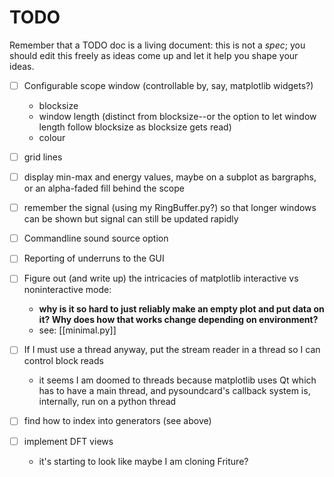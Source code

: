 # TODO

Remember that a TODO doc is a living document:
this is not a _spec_; you should edit this freely as ideas come up
and let it help you shape your ideas.

* [ ] Configurable scope window (controllable by, say, matplotlib widgets?)
  * blocksize
  * window length (distinct from blocksize--or the option to let window length follow blocksize as blocksize gets read)
  * colour
* [ ] grid lines
* [ ] display min-max and energy values, maybe on a subplot as bargraphs, or an alpha-faded fill behind the scope
* [ ] remember the signal (using my RingBuffer.py?) so that longer windows can be shown but signal can still be updated rapidly
* [ ] Commandline sound source option
* [ ] Reporting of underruns to the GUI
* [ ] Figure out (and write up) the intricacies of matplotlib interactive vs noninteractive mode:
  * **why is it so hard to just reliably make an empty plot and put data on it? Why does how that works change depending on environment?**
  * see: [[minimal.py]]

* [ ] If I must use a thread anyway, put the stream reader in a thread so I can control block reads
  * it seems I am doomed to threads because matplotlib uses Qt which has to have a main thread, and pysoundcard's callback system is, internally, run on a python thread
* [ ] find how to index into generators (see above)
* [ ] implement DFT views
  * it's starting to look like maybe I am cloning Friture?

